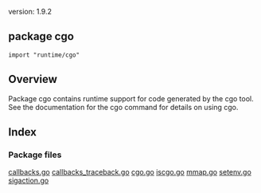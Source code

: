version: 1.9.2
## package cgo

  `import "runtime/cgo"`

## Overview

Package cgo contains runtime support for code generated by the cgo tool. See the
documentation for the cgo command for details on using cgo.

## Index


### Package files
 [callbacks.go](//github.com/golang/go/blob/2ea7d3461bb41d0ae12b56ee52d43314bcdb97f9/src/runtime/cgo/callbacks.go) [callbacks_traceback.go](//github.com/golang/go/blob/2ea7d3461bb41d0ae12b56ee52d43314bcdb97f9/src/runtime/cgo/callbacks_traceback.go) [cgo.go](//github.com/golang/go/blob/2ea7d3461bb41d0ae12b56ee52d43314bcdb97f9/src/runtime/cgo/cgo.go) [iscgo.go](//github.com/golang/go/blob/2ea7d3461bb41d0ae12b56ee52d43314bcdb97f9/src/runtime/cgo/iscgo.go) [mmap.go](//github.com/golang/go/blob/2ea7d3461bb41d0ae12b56ee52d43314bcdb97f9/src/runtime/cgo/mmap.go) [setenv.go](//github.com/golang/go/blob/2ea7d3461bb41d0ae12b56ee52d43314bcdb97f9/src/runtime/cgo/setenv.go) [sigaction.go](//github.com/golang/go/blob/2ea7d3461bb41d0ae12b56ee52d43314bcdb97f9/src/runtime/cgo/sigaction.go)


